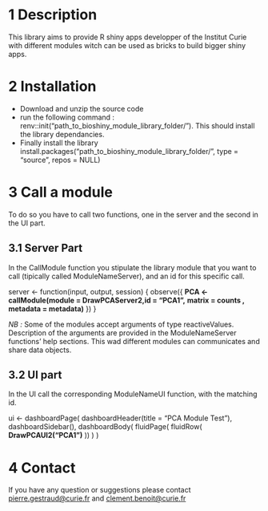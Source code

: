 1 Description
=============

This library aims to provide R shiny apps developper of the Institut
Curie with different modules witch can be used as bricks to build bigger
shiny apps.

2 Installation
==============

-   Download and unzip the source code
-   run the following command :
    renv::init(“path\_to\_bioshiny\_module\_library\_folder/”). This
    should install the library dependancies.
-   Finally install the library
    install.packages(“path\_to\_bioshiny\_module\_library\_folder/”,
    type = “source”, repos = NULL)

3 Call a module
===============

To do so you have to call two functions, one in the server and the
second in the UI part.

3.1 Server Part
---------------

In the CallModule function you stipulate the library module that you
want to call (tipically called ModuleNameServer), and an id for this
specific call.

server \<- function(input, output, session) { observe({ **PCA \<-
callModule(module = DrawPCAServer2,id = “PCA1”,** **matrix = counts ,**
**metadata = metadata)** }) }

*NB :* Some of the modules accept arguments of type reactiveValues.
Description of the arguments are provided in the ModuleNameServer
functions’ help sections. This wad different modules can communicates
and share data objects.

3.2 UI part
-----------

In the UI call the corresponding ModuleNameUI function, with the
matching id.

ui \<- dashboardPage( dashboardHeader(title = “PCA Module Test”),
dashboardSidebar(), dashboardBody( fluidPage( fluidRow(
**DrawPCAUI2(“PCA1”)** )) ) )

4 Contact
=========

If you have any question or suggestions please contact
<pierre.gestraud@curie.fr> and <clement.benoit@curie.fr>
